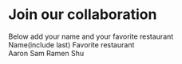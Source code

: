 # Join our collaboration
Below add your name and your favorite restaurant
<br>
Name(include last)  Favorite restaurant<br>
Aaron Sam  Ramen Shu
